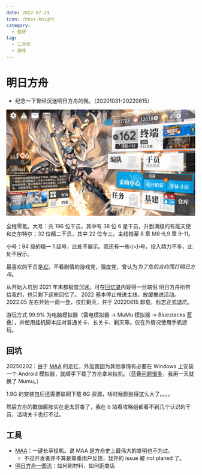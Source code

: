 ```yaml
---
date: 2022-07-29
icon: chess-knight
category:
  - 爱好
tag:
  - 二次元
  - 游戏
---
```


# 明日方舟

- 纪念一下曾经沉迷明日方舟的我。（20201031-20220615）

![我的明日方舟账号](/images/hobbies/other_games/arknights/arknights.png)

全程零氪。大号：共 196 位干员，其中有 38 位 6 星干员，升到满级的有能天使和史尔特尔；32 位精二干员，其中 22 位专三。主线推至 8 章 M8-6,9 章 9-11。

小号：94 级的精一 1 级号，此处不展示。我还有一些小小号，投入精力不多，此处不展示。

最喜欢的干员是[_红_](https://prts.wiki/w/红)。不看剧情的游戏党，强度党，曾认为*为了危机合约而打明日方舟*。

从开始入坑到 2021 年末都极度沉迷。可在[回忆录](../../hide/memories.md#电脑室)内窥得一丝端倪 <span class="heimu" title="你知道的太多了">明日方舟所带给我的，也只剩下这些回忆了。</span> 2022 基本停止推进主线，放缓推进活动。2022.05 左右开始一周一登，仅打剿灭，并于 20220615 卸载，标志正式退坑。

游玩方式 99.9% 为电脑模拟器（雷电模拟器 -> MuMu 模拟器 -> Bluestacks 蓝叠），并使用挂机脚本应对普通关卡、长关卡、剿灭等。仅在外情况使用手机游玩。

## 回坑

20250202：由于 [MAA](https://github.com/MaaAssistantArknights/MaaAssistantArknights/) 的走红，外加我因为其他事情有必要在 Windows 上安装一个 Android 模拟器，就顺手下载了方舟拿来挂机。（蓝叠[问题很多](../../gossip/fuckxxx.md#蓝叠模拟器有多难用)，我用一天就换了 Mumu。）

1.9G 的安装包后还需要联网下载 6G 资源，啥时候膨胀得这么大了。。。。

然后方舟的数值膨胀实在是太厉害了，我在 b 站看攻略组都看不到几个认识的干员，活动关卡也打不过。

## 工具

- [MAA](https://github.com/MaaAssistantArknights/MaaAssistantArknights/)：一键长草挂机。说 MAA 是方舟史上最伟大的发明也不为过。
  - 不过开发者并不算是尊重用户反馈，我开的 issue 被 not planed 了。
- [明日方舟一图流](https://ark.yituliu.cn/)：如何刷材料，如何逛商店
